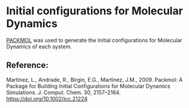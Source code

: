 # Initial configurations for Molecular Dynamics

[PACKMOL](http://m3g.iqm.unicamp.br/packmol) was used to generate the Initial configurations for Molecular Dynamics of each system. 

## Reference:
Martínez, L., Andrade, R., Birgin, E.G., Martínez, J.M., 2009. Packmol: A Package for Building Initial Configurations for Molecular Dynamics Simulations. J. Comput. Chem. 30, 2157–2164. https://doi.org/10.1002/jcc.21224
